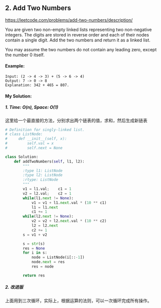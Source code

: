 ## 2. Add Two Numbers

https://leetcode.com/problems/add-two-numbers/description/

You are given two non-empty linked lists representing two non-negative integers. The digits are stored in reverse order and each of their nodes contain a single digit. Add the two numbers and return it as a linked list.

You may assume the two numbers do not contain any leading zero, except the number 0 itself.

#### Example:
```
Input: (2 -> 4 -> 3) + (5 -> 6 -> 4)
Output: 7 -> 0 -> 8
Explanation: 342 + 465 = 807.
```

#### My Solution:
##### 1. Time: O(n), Space: O(1)

这里给一个最直接的方法，分别求出两个链表的值，求和，然后生成新链表

```python
# Definition for singly-linked list.
# class ListNode:
#     def __init__(self, x):
#         self.val = x
#         self.next = None

class Solution:
    def addTwoNumbers(self, l1, l2):
        """
        :type l1: ListNode
        :type l2: ListNode
        :rtype: ListNode
        """
        v1 = l1.val;    c1 = 1
        v2 = l2.val;    c2 = 1
        while(l1.next != None):
            v1 = v1 + l1.next.val * (10 ** c1)
            l1 = l1.next
            c1 += 1
        while(l2.next != None):
            v2 = v2 + l2.next.val * (10 ** c2)
            l2 = l2.next
            c2 += 1
        s = v1 + v2

        s = str(s)
        res = None
        for i in s:
            node = ListNode(i[::-1])
            node.next = res
            res = node

        return res    

```

##### 2. 改进版

上面用到三次循环，实际上，根据运算的法则，可以一次循环完成所有操作。
